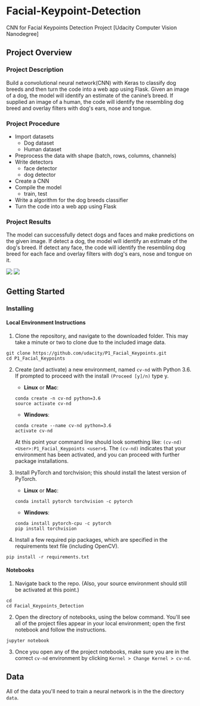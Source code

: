 # Facial-Keypoint-Detection
CNN for Facial Keypoints Detection Project [Udacity Computer Vision Nanodegree]

## Project Overview
### Project Description
Build a convolutional neural network(CNN) with Keras to classify dog breeds and then turn the code into a web app using Flask. Given an image of a dog, the model will identify an estimate of the canine’s breed. If supplied an image of a human, the code will identify the resembling dog breed and overlay filters with dog's ears, nose and tongue.

### Project Procedure
- Import datasets
  - Dog dataset
  - Human dataset
- Preprocess the data with shape (batch, rows, columns, channels)
- Write detectors
   - face detector
   - dog detector
- Create a CNN
- Compile the model
  - train, test
- Write a algorithm for the dog breeds classifier
- Turn the code into a web app using Flask

### Project Results
The model can successfully detect dogs and faces and make predictions on the given image.
If detect a dog, the model will identify an estimate of the dog's breed. If detect any face, the code will identify the resembling dog breed for each face and overlay filters with dog's ears, nose and tongue on it.

<img src="dog_prediction.png">
<img src="web_app_snapshot.png">


## Getting Started
### Installing
#### Local Environment Instructions

1. Clone the repository, and navigate to the downloaded folder. This may take a minute or two to clone due to the included image data.
```
git clone https://github.com/udacity/P1_Facial_Keypoints.git
cd P1_Facial_Keypoints
```

2. Create (and activate) a new environment, named `cv-nd` with Python 3.6. If prompted to proceed with the install `(Proceed [y]/n)` type y.

	- __Linux__ or __Mac__: 
	```
	conda create -n cv-nd python=3.6
	source activate cv-nd
	```
	- __Windows__: 
	```
	conda create --name cv-nd python=3.6
	activate cv-nd
	```
	
	At this point your command line should look something like: `(cv-nd) <User>:P1_Facial_Keypoints <user>$`. The `(cv-nd)` indicates that your environment has been activated, and you can proceed with further package installations.

3. Install PyTorch and torchvision; this should install the latest version of PyTorch.
	
	- __Linux__ or __Mac__: 
	```
	conda install pytorch torchvision -c pytorch 
	```
	- __Windows__: 
	```
	conda install pytorch-cpu -c pytorch
	pip install torchvision
	```

6. Install a few required pip packages, which are specified in the requirements text file (including OpenCV).
```
pip install -r requirements.txt
```
#### Notebooks

1. Navigate back to the repo. (Also, your source environment should still be activated at this point.)
```shell
cd
cd Facial_Keypoints_Detection
```

2. Open the directory of notebooks, using the below command. You'll see all of the project files appear in your local environment; open the first notebook and follow the instructions.
```shell
jupyter notebook
```

3. Once you open any of the project notebooks, make sure you are in the correct `cv-nd` environment by clicking `Kernel > Change Kernel > cv-nd`.

## Data
All of the data you'll need to train a neural network is in the the directory `data`.
